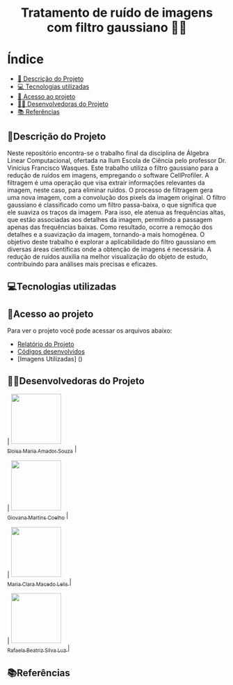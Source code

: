 <h1 align="center">  Tratamento de ruído de imagens com filtro gaussiano 🔬🦠
 </h1>

# Índice 

* [📝 Descrição do Projeto](#descrição-do-projeto)
* [💻 Tecnologias utilizadas](#tecnologias-utilizadas)
* [📁 Acesso ao projeto](#acesso-ao-projeto)
* [👩‍💻 Desenvolvedoras do Projeto](#desenvolvedoras-do-projeto)
* [📚 Referências](#referências)

## 📝Descrição do Projeto

Neste repositório encontra-se o trabalho final da disciplina de Álgebra Linear Computacional, ofertada na Ilum Escola de Ciência pelo professor Dr. Vinícius Francisco Wasques. 
Este trabalho utiliza o filtro gaussiano para a redução de ruídos em imagens, empregando o software CellProfiler. A filtragem é uma operação que visa extrair informações relevantes da imagem, neste caso, para eliminar ruídos. O processo de filtragem gera uma nova imagem, com a convolução dos pixels da imagem original. O filtro gaussiano é classificado como um filtro passa-baixa, o que significa que ele suaviza os traços da imagem. Para isso, ele atenua as frequências altas, que estão associadas aos detalhes da imagem, permitindo a passagem apenas das frequências baixas. Como resultado, ocorre a remoção dos detalhes e a suavização da imagem, tornando-a mais homogênea. O objetivo deste trabalho é explorar a aplicabilidade do filtro gaussiano em diversas áreas científicas onde a obtenção de imagens é necessária. A redução de ruídos auxilia na melhor visualização do objeto de estudo, contribuindo para análises mais precisas e eficazes. 

## 💻Tecnologias utilizadas

## 📁Acesso ao projeto

Para ver o projeto você pode acessar os arquivos abaixo:
- [Relatório do Projeto](https://github.com/giovana2005/Tratamento_de_imagens_Cellprofiler/blob/main/Relat%C3%B3rio%20do%20Projeto)
- [Códigos desenvolvidos](https://github.com/giovana2005/Tratamento_de_imagens_Cellprofiler/blob/main/C%C3%B3digos)
- [Imagens Utilizadas] ()

## 👩‍💻Desenvolvedoras do Projeto

| [<img loading="lazy" src="https://avatars.githubusercontent.com/u/172425341?s=400&u=27f1f6f0257dfea068b3b763758914d077f15952&v=4" width=115><br><sub>Eloisa Maria Amador Souza</sub>](https://github.com/settings/profile) |  

| [<img loading="lazy" src="https://avatars.githubusercontent.com/u/172425607?v=4" width=115><br><sub> Giovana Martins Coelho</sub>](https://github.com/giovana2005) |  

| [<img loading="lazy" src="https://avatars.githubusercontent.com/u/172424981?v=4" width=115><br><sub>Maria Clara Macedo Lelis </sub>](https://github.com/ClaraLelis) | 

| [<img loading="lazy" src="https://avatars.githubusercontent.com/u/172425353?v=4" width=115><br><sub> Rafaela Beatriz Silva Luz </sub>](https://github.com/Rafaela-Luz) | 

## 📚Referências
